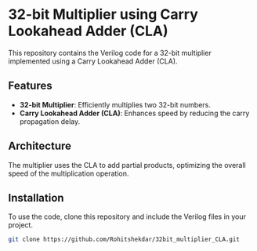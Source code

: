 # 32-bit Multiplier using Carry Lookahead Adder (CLA)

This repository contains the Verilog code for a 32-bit multiplier implemented using a Carry Lookahead Adder (CLA).

## Features

- **32-bit Multiplier**: Efficiently multiplies two 32-bit numbers.
- **Carry Lookahead Adder (CLA)**: Enhances speed by reducing the carry propagation delay.

## Architecture

The multiplier uses the CLA to add partial products, optimizing the overall speed of the multiplication operation.

## Installation

To use the code, clone this repository and include the Verilog files in your project.

```bash
git clone https://github.com/Rohitshekdar/32bit_multiplier_CLA.git
